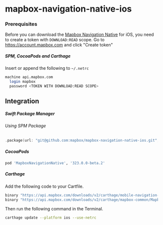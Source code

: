 # mapbox-navigation-native-ios

### Prerequisites

Before you can download the [Mapbox Navigation Native](https://github.com/mapbox/mapbox-navigation-native) for iOS, you need to create a token with `DOWNLOAD:READ` scope.
Go to https://account.mapbox.com and click "Create token"

##### SPM, CocoaPods and Carthage
Insert or append the following to `~/.netrc`

```bash
machine api.mapbox.com
  login mapbox
  password <TOKEN WITH DOWNLOAD:READ SCOPE>
```

## Integration

##### Swift Package Manager

###### Using SPM Package

```swift
.package(url: "git@github.com:mapbox/mapbox-navigation-native-ios.git", from: "323.0.0-beta.2"),
```

##### CocoaPods

```ruby
pod 'MapboxNavigationNative', '323.0.0-beta.2'
```

##### Carthage

Add the following code to your Cartfile.

```bash
binary "https://api.mapbox.com/downloads/v2/carthage/mobile-navigation-native/MapboxNavigationNative.json" == 323.0.0-beta.2
binary "https://api.mapbox.com/downloads/v2/carthage/mapbox-common/MapboxCommon-ios.json" == 24.10.0-beta.2
```

Then run the following command in the Terminal.
```bash
carthage update --platform ios --use-netrc
```
